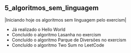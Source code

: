## 5_algoritmos_sem_linguagem

|Iniciando hoje os algoritmos sem linguagem pelo exercism|

* Já realizado o Hello World
* Concluído o algoritmo Lasanha no exercism
* Concluído o algoritmo Parque de Diversões no exercism
* Concluído o algoritmo Two Sum no LeetCode